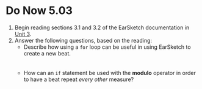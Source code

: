 # Do Now 5.03

1. Begin reading sections 3.1 and 3.2 of the EarSketch documentation in [Unit 3](http://earsketch.gatech.edu/category/unit-3). 
2. Answer the following questions, based on the reading:
    * Describe how using a `for` loop can be useful in using EarSketch to create a new beat.<br><br><br>
    * How can an `if` statement be used with the **modulo** operator in order to have a beat repeat *every other* measure?